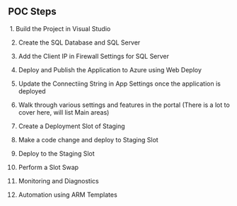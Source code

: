 ## POC Steps
 1. Build the Project in Visual Studio
 
 2) Create the SQL Database and SQL Server 
 
 3) Add the Client IP in Firewall Settings for SQL Server 
 
 4) Deploy and Publish the Application to Azure using Web Deploy 
 
 5) Update the Connectiing String in App Settings once the application is deployed 
 
 6) Walk through various settings and features in the portal (There is a lot to cover here, will list Main areas) 
 
 7) Create a Deployment Slot of Staging 
 
 8) Make a code change and deploy to Staging Slot 
 
 9) Deploy to the Staging Slot 
 
 10) Perform a Slot Swap 
 
 11) Monitoring and Diagnostics 
 
 12) Automation using ARM Templates
